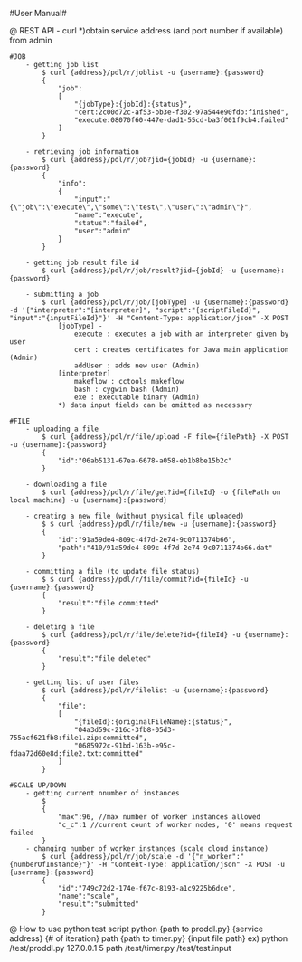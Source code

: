 
#User Manual#

@ REST API - curl
*)obtain service address (and port number if available) from admin

    #JOB
        - getting job list
            $ curl {address}/pdl/r/joblist -u {username}:{password}
            {
                "job":
                [
                    "{jobType}:{jobId}:{status}",
                    "cert:2c00d72c-af53-bb3e-f302-97a544e90fdb:finished",
                    "execute:08070f60-447e-dad1-55cd-ba3f001f9cb4:failed"
                ]
            }
        
        - retrieving job information
            $ curl {address}/pdl/r/job?jid={jobId} -u {username}:{password}
            {
                "info":
                {
                    "input":"{\"job\":\"execute\",\"some\":\"test\",\"user\":\"admin\"}",
                    "name":"execute",
                    "status":"failed",
                    "user":"admin"
                }
            }
        
        - getting job result file id 
            $ curl {address}/pdl/r/job/result?jid={jobId} -u {username}:{password}
            
        - submitting a job
            $ curl {address}/pdl/r/job/[jobType] -u {username}:{password} -d '{"interpreter":"[interpreter]", "script":"{scriptFileId}", "input":"{inputFileId}"}' -H "Content-Type: application/json" -X POST
                [jobType] -
                    execute : executes a job with an interpreter given by user
                    cert : creates certificates for Java main application (Admin)
                    addUser : adds new user (Admin)
                [interpreter]
                    makeflow : cctools makeflow
                    bash : cygwin bash (Admin)
                    exe : executable binary (Admin)
                *) data input fields can be omitted as necessary
    
    #FILE      
        - uploading a file
            $ curl {address}/pdl/r/file/upload -F file={filePath} -X POST -u {username}:{password}
            {
                "id":"06ab5131-67ea-6678-a058-eb1b8be15b2c"
            }
            
        - downloading a file
            $ curl {address}/pdl/r/file/get?id={fileId} -o {filePath on local machine} -u {username}:{password}
            
        - creating a new file (without physical file uploaded)
            $ $ curl {address}/pdl/r/file/new -u {username}:{password}
            {
                "id":"91a59de4-809c-4f7d-2e74-9c0711374b66",
                "path":"410/91a59de4-809c-4f7d-2e74-9c0711374b66.dat"
            }
            
        - committing a file (to update file status)
            $ $ curl {address}/pdl/r/file/commit?id={fileId} -u {username}:{password}
            {
                "result":"file committed"
            }
            
        - deleting a file
            $ curl {address}/pdl/r/file/delete?id={fileId} -u {username}:{password}
            {
                "result":"file deleted"
            }
            
        - getting list of user files
            $ curl {address}/pdl/r/filelist -u {username}:{password}
            {
                "file":
                [
                    "{fileId}:{originalFileName}:{status}",
                    "04a3d59c-216c-3fb8-05d3-755acf621fb8:file1.zip:committed",
                    "0685972c-91bd-163b-e95c-fdaa72d60e8d:file2.txt:committed"
                ]
            }
    
    #SCALE UP/DOWN
        - getting current nnumber of instances
            $
            {
                "max":96, //max number of worker instances allowed
                "c_c":1 //current count of worker nodes, '0' means request failed
            }
        - changing number of worker instances (scale cloud instance)
            $ curl {address}/pdl/r/job/scale -d '{"n_worker":"{numberOfInstance}"}' -H "Content-Type: application/json" -X POST -u {username}:{password}
            {
                "id":"749c72d2-174e-f67c-8193-a1c9225b6dce",
                "name":"scale",
                "result":"submitted"
            }

@ How to use python test script
    python {path to proddl.py} {service address} {# of iteration} path {path to timer.py} {input file path}
    ex) python /test/proddl.py 127.0.0.1 5 path /test/timer.py /test/test.input
